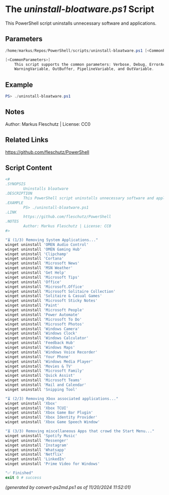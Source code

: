 The *uninstall-bloatware.ps1* Script
===========================

This PowerShell script uninstalls unnecessary software and applications.

Parameters
----------
```powershell
/home/markus/Repos/PowerShell/scripts/uninstall-bloatware.ps1 [<CommonParameters>]

[<CommonParameters>]
    This script supports the common parameters: Verbose, Debug, ErrorAction, ErrorVariable, WarningAction, 
    WarningVariable, OutBuffer, PipelineVariable, and OutVariable.
```

Example
-------
```powershell
PS> ./uninstall-bloatware.ps1

```

Notes
-----
Author: Markus Fleschutz | License: CC0

Related Links
-------------
https://github.com/fleschutz/PowerShell

Script Content
--------------
```powershell
<#
.SYNOPSIS
        Uninstalls bloatware
.DESCRIPTION
        This PowerShell script uninstalls unnecessary software and applications.
.EXAMPLE
        PS> ./uninstall-bloatware.ps1
.LINK
        https://github.com/fleschutz/PowerShell
.NOTES
        Author: Markus Fleschutz | License: CC0
#>

"⏳ (1/3) Removing System Applications..."
winget uninstall 'OMEN Audio Control'
winget uninstall 'OMEN Gaming Hub'
winget uninstall 'Clipchamp'
winget uninstall 'Cortana'
winget uninstall 'Microsoft News'
winget uninstall 'MSN Weather'
winget uninstall 'Get Help'
winget uninstall 'Microsoft Tips'
winget uninstall 'Office'
winget uninstall 'Microsoft.Office'
winget uninstall 'Microsoft Solitaire Collection'
winget uninstall 'Solitaire & Casual Games'
winget uninstall 'Microsoft Sticky Notes'
winget uninstall 'Paint'
winget uninstall 'Microsoft People'
winget uninstall 'Power Automate'
winget uninstall 'Microsoft To Do'
winget uninstall 'Microsoft Photos'
winget uninstall 'Windows Camera'
winget uninstall 'Windows Clock'
winget uninstall 'Windows Calculator'
winget uninstall 'Feedback Hub'
winget uninstall 'Windows Maps'
winget uninstall 'Windows Voice Recorder'
winget uninstall 'Your Phone'
winget uninstall 'Windows Media Player'
winget uninstall 'Movies & TV'
winget uninstall 'Microsoft Family'
winget uninstall 'Quick Assist'
winget uninstall 'Microsoft Teams'
winget uninstall 'Mail and Calendar'
winget uninstall 'Snipping Tool'

"⏳ (2/3) Removing Xbox associated applications..."
winget uninstall 'Xbox'
winget uninstall 'Xbox TCUI'
winget uninstall 'Xbox Game Bar Plugin'
winget uninstall 'Xbox Identity Provider'
winget uninstall 'Xbox Game Speech Window'

"⏳ (3/3) Removing miscellaneous Apps that crowd the Start Menu..."
winget uninstall 'Spotify Music'
winget uninstall 'Messenger'
winget uninstall 'Instagram'
winget uninstall 'Whatsapp'
winget uninstall 'Netflix'
winget uninstall 'LinkedIn'
winget uninstall 'Prime Video for Windows'

"✅ Finished"
exit 0 # success
```

*(generated by convert-ps2md.ps1 as of 11/20/2024 11:52:01)*
